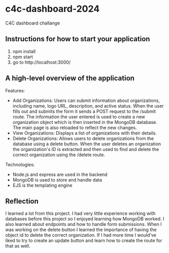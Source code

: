 # c4c-dashboard-2024
C4C dashboard challange

## Instructions for how to start your application
1. npm install
2. npm start
3. go to http://localhost:3000/

## A high-level overview of the application

Features:
- Add Organizations: Users can submit information about organizations, including name, logo URL, description, and active status. When the user fills out and submits the form it sends a POST request to the /submit route. The information the user entered is used to create a new organization object which is then inserted in the MongoDB database. The main page is also reloaded to reflect the new changes.
- View Organizations: Displays a list of organizations with their details. 
- Delete Organizations: Allows users to delete organizations from the database using a delete button. When the user deletes an organization the organization's ID is extracted and then used to find and delete the correct organization using the /delete route.

Technologies:
- Node.js and express are used in the backend
- MongoDB is used to store and handle data
- EJS is the templating engine

## Reflection
I learned a lot from this project. I had very little experience working with databases before this project so I enjoyed learning how MongoDB worked. I also learned about endpoints and how to handle form submissions. When I was working on the delete button I learned the importance of having the object id to delete the correct organization. If I had more time I would've liked to try to create an update button and learn how to create the route for that as well.
